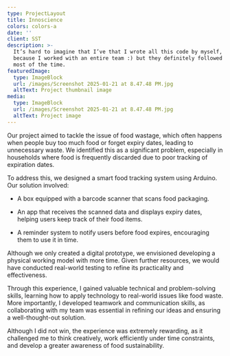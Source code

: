 ```yaml
---
type: ProjectLayout
title: Innoscience
colors: colors-a
date: ''
client: SST
description: >-
  It’s hard to imagine that I’ve that I wrote all this code by myself, probably
  because I worked with an entire team :) but they definitely followed my lead
  most of the time.
featuredImage:
  type: ImageBlock
  url: /images/Screenshot 2025-01-21 at 8.47.48 PM.jpg
  altText: Project thumbnail image
media:
  type: ImageBlock
  url: /images/Screenshot 2025-01-21 at 8.47.48 PM.jpg
  altText: Project image
---
```

Our project aimed to tackle the issue of food wastage, which often happens when people buy too much food or forget expiry dates, leading to unnecessary waste. We identified this as a significant problem, especially in households where food is frequently discarded due to poor tracking of expiration dates.

To address this, we designed a smart food tracking system using Arduino. Our solution involved:

*   A box equipped with a barcode scanner that scans food packaging.

*   An app that receives the scanned data and displays expiry dates, helping users keep track of their food items.

*   A reminder system to notify users before food expires, encouraging them to use it in time.

Although we only created a digital prototype, we envisioned developing a physical working model with more time. Given further resources, we would have conducted real-world testing to refine its practicality and effectiveness.

Through this experience, I gained valuable technical and problem-solving skills, learning how to apply technology to real-world issues like food waste. More importantly, I developed teamwork and communication skills, as collaborating with my team was essential in refining our ideas and ensuring a well-thought-out solution.

Although I did not win, the experience was extremely rewarding, as it challenged me to think creatively, work efficiently under time constraints, and develop a greater awareness of food sustainability.


